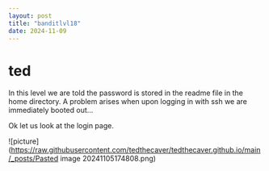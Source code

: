 ```yaml
---
layout: post
title: "banditlvl18"
date: 2024-11-09
---
```

# ted
In this level we are told the password is stored in the readme file in the home directory. A problem arises when upon logging in with ssh we are immediately booted out...

Ok let us look at the login page.

![picture](https://raw.githubusercontent.com/tedthecaver/tedthecaver.github.io/main/_posts/Pasted image 20241105174808.png)
